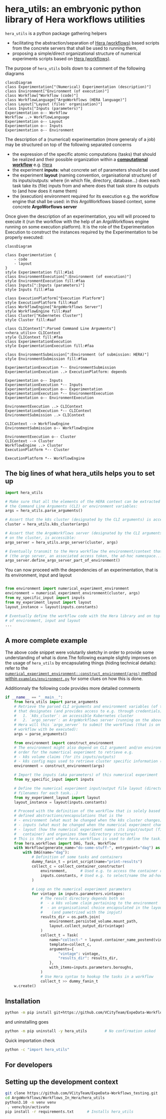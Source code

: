 # hera_utils: an embryonic python library of Hera workflows utilities

`hera_utils` is a python package gathering helpers

- facilitating the abstraction/separation of [Hera (workflows)](https://github.com/argoproj-labs/hera) based scripts from the concrete servers that shall be used to running them,
- proposing a simple/direct organizational structure of numerical experiments scripts based on [Hera (workflows)](https://github.com/argoproj-labs/hera).

The purpose of `hera_utils` boils down to a comment of the following diagrams

```mermaid
classDiagram
class Experimentation["(Numerical) Experimentation (description)"]
class Environment["Environment (of execution)"]
class Workflow["Workflow (code)"]
class WorkflowLanguage["ArgoWorkflows (HERA language)"]
class Layout["Layout (files' organisation)"]
class Inputs["Inputs (parameters)"]
Experimentation o-- Workflow
Workflow ..> WorkflowLanguage
Experimentation o-- Layout
Experimentation o-- Inputs
Experimentation o-- Environment
```

The description of a (numerical) experimentation (more generaly of a job) may be structured on top of the following separated concerns

- the expression of the specific atomic computations (tasks) that should be realized and their possible organization within a [**computational workflow**](https://en.wikipedia.org/wiki/Scientific_workflow_system) e.g. [Hera](https://github.com/argoproj-labs/hera)
- the experiment **inputs**: what concrete set of parameters should be used
- the experiment **layout** (naming convention, organisational structure) of its inputs/outputs: where (in which file, directory, database...) does each task take its (file) inputs from and where does that task store its outputs to (and how does it name them)
- the (execution) environment required for its execution e.g. the workflow engine that shall be used: in this ArgoWorkflows biased context, some concrete **ArgoWorflows server**

Once given the description of an experimentation, you will will proceed to execute it (run the workflow with the help of an ArgoWorkflows engine running on some execution platform).
It is the role of the Experimentation Execution to construct the instances required by the Experimentation to be properly executed:

```mermaid
classDiagram

class Experimentation {
    - code
    - layout
}
style Experimentation fill:#1a1
class EnvironmentExecution[":Environment (of execution)"]
style EnvironmentExecution fill:#faa
class Inputs[":Inputs (parameters)"]
style Inputs fill:#faa

class ExecutionPlatform["Execution Platform"]
style ExecutionPlatform fill:#aaf
class WorkflowEngine["ArgoWorkflows Server"]
style WorkflowEngine fill:#aaf
class Cluster["Kubernetes Cluster"]
style Cluster fill:#aaf

class CLIContext[":Parsed Command Line Arguments"]
<<hera_utils>> CLIContext
style CLIContext fill:#faa
class ExperimentationExecution
style ExperimentationExecution fill:#faa

class EnvironmentSubmission[":Environment (of submission: HERA)"]
style EnvironmentSubmission fill:#faa

ExperimentationExecution *-- EnvironmentSubmission
ExperimentationExecution ..> ExecutionPlatform: depends

Experimentation o-- Inputs
ExperimentationExecution *-- Inputs
ExperimentationExecution o-- Experimentation
ExperimentationExecution *-- EnvironmentExecution
Experimentation o-- EnvironmentExecution

EnvironmentExecution ..> CLIContext
ExperimentationExecution *-- CLIContext
EnvironmentSubmission ..> CLIContext

CLIContext --> WorkflowEngine
EnvironmentSubmission o-- WorkflowEngine

EnvironmentExecution o-- Cluster
CLIContext --> Cluster
WorkflowEngine ..> Cluster
ExecutionPlatform *-- Cluster

ExecutionPlatform *-- WorkflowEngine

```

## The big lines of what hera_utils helps you to set up

```python
import hera_utils

# Make sure that all the elements of the HERA context can be extracted from either
# the Command Line Arguments (CLI) or environment variables:
args = hera_utils.parse_arguments()      

# Assert that the k8s cluster (designated by the CLI arguments) is accessible:
cluster = hera_utils.k8s_cluster(args)

# Assert that the ArgoWorkflows server (designated by the CLI arguments), and running
# on the cluster, is accessible:
argo_server = hera_utils.argo_server(cluster, args)

# Eventually transmit to the Hera workflow the environment/context that it expects
# (the argo server, an associated access token, the ad-hoc namespace...): 
argo_server.define_argo_server_part_of_environment()
```

You can now proceed with the dependencies of an experimentation, that is its environment, input and layout

```python

from environment import numerical_experiment_environment
environment = numerical_experiment_environment(cluster, args)
from my_specific_input import inputs
from my_experiment_layout import layout
layout_instance = layout(inputs.constants)

# Eventually define the workflow code with the Hera library and on top
# of environment, input and layout
...
```

## A more complete example

The above code snippet were volutarily sketchy in order to provide some understanding of what is done.The following example slightly improves on the usage of `hera_utils` by encapsulating things (hiding technical details): refer to the [`numerical_experiment_environment::construct_environment(args)` method within `examples/environment.py`](./examples/environment.py) for some clues on how this is done.

Additionnaly the following code provides more detailed comments

```python
if __name__ == "__main__":
    from hera_utils import parse_arguments
    # Retrieve the parsed CLI arguments and environment variables (of the python script)
    # that designates (and provides access to e.g. through credentials):
    #   1. `k8s_cluster`: an accessible Kubernetes cluster
    #   2. `argo_server`: an ArgoWorkflows server (running on the above k8s cluster)
    # Hera will this `argo_server` to submit the workflows (that is on which the following 
    # workflow with be executed):
    args = parse_arguments()

    from environment import construct_environment
    # The environment might also depend on CLI argument and/on environment variables in
    # order for the numertical experiment to retrieve e.g. 
    # - k8s volume claims (for its inputs/outputs)
    # - k8s config maps used to retrieve cluster specific information (HTTP proxy...)
    environment = construct_environment(args)

    # Import the inputs (aka parameters) of this numerical experiment
    from my_specific_input import inputs

    # Define the numerical experiment input/output file layout (directory hierarchy, 
    # filenames for each task...)
    from my_experiment_layout import layout
    layout_instance = layout(inputs.constants)

    # Proceed with the definition of the workflow that is solely based on the above
    # defined abstractions/encapsulations that is the
    # - environment (what must be changed when the k8s cluster changes)
    # - inputs (what must be changed when the numerical experiment changes: its parameters)
    # - layout (how the numerical experiment names its input/output (files, generated
    #   container) and organizes them (directory structure)
    # This is the part where hera.workflows is used to define the task:
    from hera.workflows import DAG, Task, Workflow
    with Workflow(generate_name="do-some-stuff-", entrypoint="dag") as w:
        with DAG(name="dag"):
            # Definition of some tasks and containers
            dummy_fanin_t = print_script(name="print-results")
            collect_c = collect_container_constructor(
                environment,      # Used e.g. to access the container registry
                inputs.constants, # Used e.g. to select/name the ad-hoc container
            )
            
            # Loop on the numerical experiment parameters
            for vintage in inputs.parameters.vintages:
                # The result directory depends both on
                #  - a k8s volume claim pertaining to the environment
                #  - an organisational choice encapsulated in the layout class
                #    (and pametrized with the inpjut)
                results_dir = os.path.join(
                    environment.persisted_volume.mount_path,
                    layout.collect_output_dir(vintage)
                )
                collect_t = Task(
                    name="collect-" + layout.container_name_postend(vintage),
                    template=collect_c,
                    arguments={
                        "vintage": vintage,
                        "results_dir": results_dir,
                    },
                    with_items=inputs.parameters.boroughs,
                )
                # Use Hera syntax to hookup the tasks in a workflow
                collect_t >> dummy_fanin_t
    w.create()
```

## Installation

```bash
python -m pip install git+https://github.com/VCityTeam/ExpeData-Workflows_testing/tree/master/ArgoWorkflows/Workflows_In_Hera/hera_utils
```

and uninstalling goes

```bash
python -m pip uninstall -y hera_utils        # No confirmation asked
```

Quick importation check

```bash
python -c "import hera_utils"
```

## For developers

## Setting up the development context

```bash
git clone https://github.com/VCityTeam/ExpeData-Workflows_testing.git
cd ArgoWorkflows/Workflows_In_Hera/hera_utils
python3.10 -m venv venv
 . venv/bin/activate
pip install -r requirements.txt      # Installs hera_utils
```
